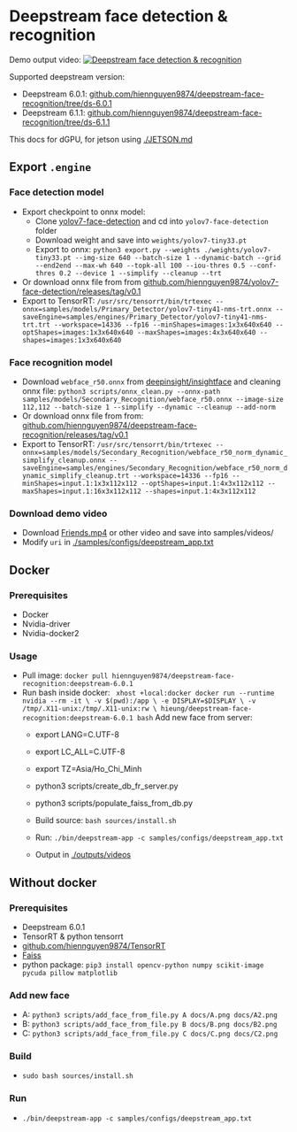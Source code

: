 # Deepstream face detection & recognition

Demo output video: [![Deepstream face detection & recognition](https://img.youtube.com/vi/eim-uTRNYtg/0.jpg)](https://www.youtube.com/watch?v=eim-uTRNYtg)

Supported deepstream version:

-   Deepstream 6.0.1: [github.com/hiennguyen9874/deepstream-face-recognition/tree/ds-6.0.1](https://github.com/hiennguyen9874/deepstream-face-recognition/tree/ds-6.0.1)
-   Deepstream 6.1.1: [github.com/hiennguyen9874/deepstream-face-recognition/tree/ds-6.1.1](https://github.com/hiennguyen9874/deepstream-face-recognition/tree/ds-6.1.1)

This docs for dGPU, for jetson using [./JETSON.md](./JETSON.md)

## Export `.engine`

### Face detection model

-   Export checkpoint to onnx model:
    -   Clone [yolov7-face-detection](https://github.com/hiennguyen9874/yolov7-face-detection/tree/using-landmark) and cd into `yolov7-face-detection` folder
    -   Download weight and save into `weights/yolov7-tiny33.pt`
    -   Export to onnx: `python3 export.py --weights ./weights/yolov7-tiny33.pt --img-size 640 --batch-size 1 --dynamic-batch --grid --end2end --max-wh 640 --topk-all 100 --iou-thres 0.5 --conf-thres 0.2 --device 1 --simplify --cleanup --trt`
-   Or download onnx file from from [github.com/hiennguyen9874/yolov7-face-detection/releases/tag/v0.1](https://github.com/hiennguyen9874/yolov7-face-detection/releases/tag/v0.1)
-   Export to TensorRT: `/usr/src/tensorrt/bin/trtexec --onnx=samples/models/Primary_Detector/yolov7-tiny41-nms-trt.onnx --saveEngine=samples/engines/Primary_Detector/yolov7-tiny41-nms-trt.trt --workspace=14336 --fp16 --minShapes=images:1x3x640x640 --optShapes=images:1x3x640x640 --maxShapes=images:4x3x640x640 --shapes=images:1x3x640x640`

### Face recognition model

-   Download `webface_r50.onnx` from [deepinsight/insightface](https://github.com/deepinsight/insightface/blob/master/model_zoo/README.md) and cleaning onnx file: `python3 scripts/onnx_clean.py --onnx-path samples/models/Secondary_Recognition/webface_r50.onnx --image-size 112,112 --batch-size 1 --simplify --dynamic --cleanup --add-norm`
-   Or download onnx file from from: [github.com/hiennguyen9874/deepstream-face-recognition/releases/tag/v0.1](https://github.com/hiennguyen9874/deepstream-face-recognition/releases/tag/v0.1)
-   Export to TensorRT: `/usr/src/tensorrt/bin/trtexec --onnx=samples/models/Secondary_Recognition/webface_r50_norm_dynamic_simplify_cleanup.onnx --saveEngine=samples/engines/Secondary_Recognition/webface_r50_norm_dynamic_simplify_cleanup.trt --workspace=14336 --fp16 --minShapes=input.1:1x3x112x112 --optShapes=input.1:4x3x112x112 --maxShapes=input.1:16x3x112x112 --shapes=input.1:4x3x112x112`

### Download demo video

-   Download [Friends.mp4](https://github.com/hiennguyen9874/deepstream-face-recognition/releases/download/v0.1/Friends.mp4) or other video and save into samples/videos/
-   Modify `uri` in [./samples/configs/deepstream_app.txt](./samples/configs/deepstream_app.txt)

## Docker

### Prerequisites

-   Docker
-   Nvidia-driver
-   Nvidia-docker2

### Usage

-   Pull image: `docker pull hiennguyen9874/deepstream-face-recognition:deepstream-6.0.1`
-   Run bash inside docker: ` xhost +local:docker
docker run --runtime nvidia --rm -it \
  -v $(pwd):/app \
  -e DISPLAY=$DISPLAY \
  -v /tmp/.X11-unix:/tmp/.X11-unix:rw \
   hieung/deepstream-face-recognition:deepstream-6.0.1 bash`
    Add new face from server:
    - export LANG=C.UTF-8
    - export LC_ALL=C.UTF-8
    - export TZ=Asia/Ho_Chi_Minh
    - python3 scripts/create_db_fr_server.py
    - python3 scripts/populate_faiss_from_db.py

    -   Build source: `bash sources/install.sh`
    -   Run: `./bin/deepstream-app -c samples/configs/deepstream_app.txt`
    -   Output in [./outputs/videos](./outputs/videos/)

## Without docker

### Prerequisites

-   Deepstream 6.0.1
-   TensorRT & python tensorrt
-   [github.com/hiennguyen9874/TensorRT](https://github.com/hiennguyen9874/TensorRT)
-   [Faiss](./FAISS.md)
-   python package: `pip3 install opencv-python numpy scikit-image pycuda pillow matplotlib`

### Add new face

-   A: `python3 scripts/add_face_from_file.py A docs/A.png docs/A2.png`
-   B: `python3 scripts/add_face_from_file.py B docs/B.png docs/B2.png`
-   C: `python3 scripts/add_face_from_file.py C docs/C.png docs/C2.png`

### Build

-   `sudo bash sources/install.sh`

### Run

-   `./bin/deepstream-app -c samples/configs/deepstream_app.txt`
